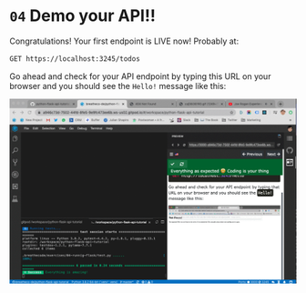 # `04` Demo your API!!

Congratulations! Your first endpoint is LIVE now! Probably at:

```txt
GET https://localhost:3245/todos
```

Go ahead and check for your API endpoint by typing this URL on your browser and you should see the `Hello!` message like this:

![Demo your API](../../assets/check-live.gif?raw=true)
